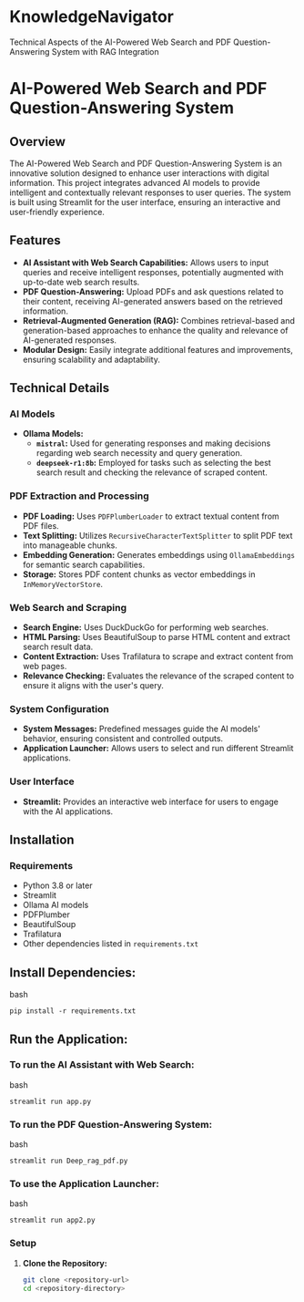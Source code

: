 # KnowledgeNavigator
Technical Aspects of the AI-Powered Web Search and PDF Question-Answering System with RAG Integration
# AI-Powered Web Search and PDF Question-Answering System

## Overview

The AI-Powered Web Search and PDF Question-Answering System is an innovative solution designed to enhance user interactions with digital information. This project integrates advanced AI models to provide intelligent and contextually relevant responses to user queries. The system is built using Streamlit for the user interface, ensuring an interactive and user-friendly experience.

## Features

- **AI Assistant with Web Search Capabilities:** Allows users to input queries and receive intelligent responses, potentially augmented with up-to-date web search results.
- **PDF Question-Answering:** Upload PDFs and ask questions related to their content, receiving AI-generated answers based on the retrieved information.
- **Retrieval-Augmented Generation (RAG):** Combines retrieval-based and generation-based approaches to enhance the quality and relevance of AI-generated responses.
- **Modular Design:** Easily integrate additional features and improvements, ensuring scalability and adaptability.

## Technical Details

### AI Models

- **Ollama Models:**
  - **`mistral`:** Used for generating responses and making decisions regarding web search necessity and query generation.
  - **`deepseek-r1:8b`:** Employed for tasks such as selecting the best search result and checking the relevance of scraped content.

### PDF Extraction and Processing

- **PDF Loading:** Uses `PDFPlumberLoader` to extract textual content from PDF files.
- **Text Splitting:** Utilizes `RecursiveCharacterTextSplitter` to split PDF text into manageable chunks.
- **Embedding Generation:** Generates embeddings using `OllamaEmbeddings` for semantic search capabilities.
- **Storage:** Stores PDF content chunks as vector embeddings in `InMemoryVectorStore`.

### Web Search and Scraping

- **Search Engine:** Uses DuckDuckGo for performing web searches.
- **HTML Parsing:** Uses BeautifulSoup to parse HTML content and extract search result data.
- **Content Extraction:** Uses Trafilatura to scrape and extract content from web pages.
- **Relevance Checking:** Evaluates the relevance of the scraped content to ensure it aligns with the user's query.

### System Configuration

- **System Messages:** Predefined messages guide the AI models' behavior, ensuring consistent and controlled outputs.
- **Application Launcher:** Allows users to select and run different Streamlit applications.

### User Interface

- **Streamlit:** Provides an interactive web interface for users to engage with the AI applications.

## Installation

### Requirements

- Python 3.8 or later
- Streamlit
- Ollama AI models
- PDFPlumber
- BeautifulSoup
- Trafilatura
- Other dependencies listed in `requirements.txt`

## Install Dependencies:

bash
```
pip install -r requirements.txt
```

## Run the Application:

### To run the AI Assistant with Web Search:
bash
```
streamlit run app.py
```
### To run the PDF Question-Answering System:
bash
```
streamlit run Deep_rag_pdf.py
```
### To use the Application Launcher:
bash
```
streamlit run app2.py
```
### Setup

1. **Clone the Repository:**
   ```bash
   git clone <repository-url>
   cd <repository-directory>
